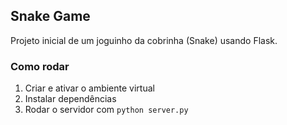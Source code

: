 ## Snake Game

Projeto inicial de um joguinho da cobrinha (Snake) usando Flask.

### Como rodar

1. Criar e ativar o ambiente virtual
2. Instalar dependências
3. Rodar o servidor com `python server.py`
